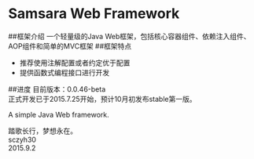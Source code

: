 # Samsara Web Framework
##框架介绍
一个轻量级的Java Web框架，包括核心容器组件、依赖注入组件、AOP组件和简单的MVC框架
##框架特点

- 推荐使用注解配置或者约定优于配置
- 提供函数式编程接口进行开发

##进度
目前版本：0.0.46-beta  
正式开发已于2015.7.25开始，预计10月初发布stable第一版。  

A simple Java Web framework.

踏歌长行，梦想永在。  
sczyh30  
2015.9.2
